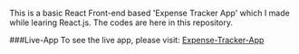 This is a basic React Front-end based 'Expense Tracker App' which I made while learing React.js. The codes are here in this repository.

###Live-App
To see the live app, please visit:
[Expense-Tracker-App](https://symphonious-gaufre-2659e7.netlify.app/)
